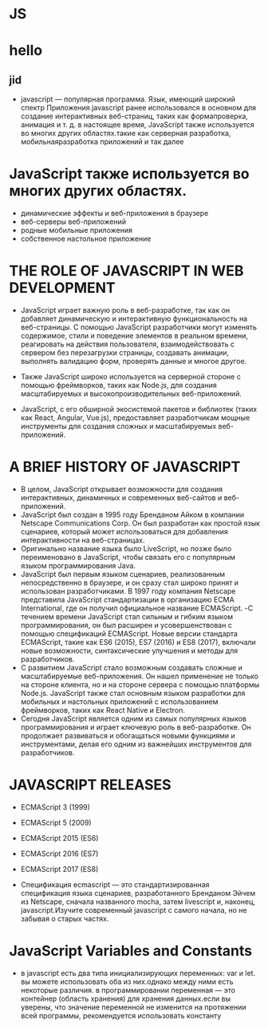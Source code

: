 # JS
# hello
## jid

 - javascript — популярная программа. Язык, имеющий широкий спектр Приложения.javascript ранее использовался в основном для создание интерактивных веб-страниц, таких как формапроверка, анимация и т. д. в настоящее время, JavaScript также используется во многих других областях.такие как серверная разработка, мобильнаяразработка приложений и так далее

# JavaScript также используется во многих других областях.
- динамические эффекты и веб-приложения в браузере
- веб-серверы веб-приложений
- родные мобильные приложения
- собственное настольное приложение
#   THE ROLE OF JAVASCRIPT IN WEB DEVELOPMENT
- JavaScript играет важную роль в веб-разработке, так как он добавляет динамическую и интерактивную функциональность на веб-страницы. С помощью JavaScript разработчики могут изменять содержимое, стили и поведение элементов в реальном времени, реагировать на действия пользователя, взаимодействовать с сервером без перезагрузки страницы, создавать анимации, выполнять валидацию форм, проверять данные и многое другое.





- Также JavaScript широко используется на серверной стороне с помощью фреймворков, таких как Node.js, для создания масштабируемых и высокопроизводительных веб-приложений.


- JavaScript, с его обширной экосистемой пакетов и библиотек (таких как React, Angular, Vue.js), предоставляет разработчикам мощные инструменты для создания сложных и масштабируемых веб-приложений.

# A BRIEF HISTORY OF JAVASCRIPT
- В целом, JavaScript открывает возможности для создания интерактивных, динамичных и современных веб-сайтов и веб-приложений.
- JavaScript был создан в 1995 году Бренданом Айком в компании Netscape Communications Corp. Он был разработан как простой язык сценариев, который может использоваться для добавления интерактивности на веб-страницах.
- Оригинально название языка было LiveScript, но позже было переименовано в JavaScript, чтобы связать его с популярным языком программирования Java.
- JavaScript был первым языком сценариев, реализованным непосредственно в браузере, и он сразу стал широко принят и использован разработчиками. В 1997 году компания Netscape представила JavaScript стандартизации в организацию ECMA International, где он получил официальное название ECMAScript.
-С течением времени JavaScript стал сильным и гибким языком программирования, он был расширен и усовершенствован с помощью спецификаций ECMAScript. Новые версии стандарта ECMAScript, такие как ES6 (2015), ES7 (2016) и ES8 (2017), включали новые возможности, синтаксические улучшения и методы для разработчиков.
- С развитием JavaScript стало возможным создавать сложные и масштабируемые веб-приложения. Он нашел применение не только на стороне клиента, но и на стороне сервера с помощью платформы Node.js. JavaScript также стал основным языком разработки для мобильных и настольных приложений с использованием фреймворков, таких как React Native и Electron.
- Сегодня JavaScript является одним из самых популярных языков программирования и играет ключевую роль в веб-разработке. Он продолжает развиваться и обогащаться новыми функциями и инструментами, делая его одним из важнейших инструментов для разработчиков.


# JAVASCRIPT RELEASES 
-  ECMAScript 3 (1999)
- ECMAScript 5 (2009)
- ECMAScript 2015 (ES6)
- ECMAScript 2016 (ES7)
- ECMAScript 2017 (ES8)

- Спецификация ecmascript — это стандартизированная спецификация языка сценариев, разработанного Бренданом Эйчем из Netscape, сначала названного mocha, затем livescript и, наконец, javascript.Изучите современный javascript с самого начала, но не забывая о старых частях.
# JavaScript Variables and Constants
- в javascript есть два типа инициализирующих переменных: var и let. вы можете использовать оба из них.однако между ними есть некоторые различия.
в программировании переменная — это контейнер (область хранения) для хранения данных.если вы уверены, что значение переменной не изменится на протяжении всей программы, рекомендуется использовать константу